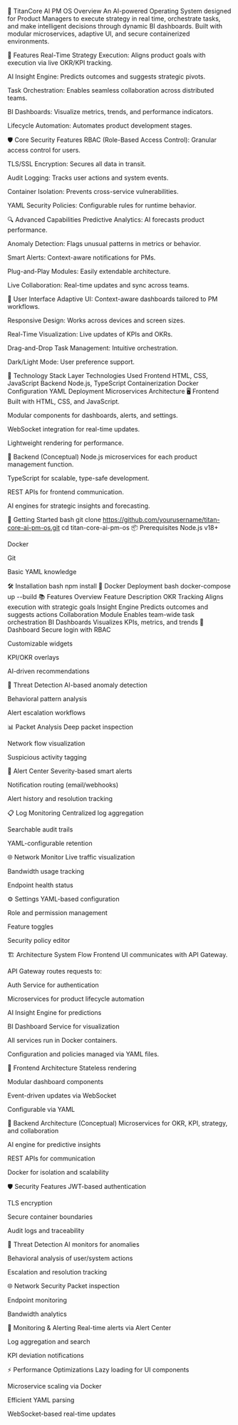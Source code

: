 🚀 TitanCore AI PM OS Overview
An AI-powered Operating System designed for Product Managers to execute strategy in real time, orchestrate tasks, and make intelligent decisions through dynamic BI dashboards. Built with modular microservices, adaptive UI, and secure containerized environments.

🌟 Features
Real-Time Strategy Execution: Aligns product goals with execution via live OKR/KPI tracking.

AI Insight Engine: Predicts outcomes and suggests strategic pivots.

Task Orchestration: Enables seamless collaboration across distributed teams.

BI Dashboards: Visualize metrics, trends, and performance indicators.

Lifecycle Automation: Automates product development stages.

🛡️ Core Security Features
RBAC (Role-Based Access Control): Granular access control for users.

TLS/SSL Encryption: Secures all data in transit.

Audit Logging: Tracks user actions and system events.

Container Isolation: Prevents cross-service vulnerabilities.

YAML Security Policies: Configurable rules for runtime behavior.

🔍 Advanced Capabilities
Predictive Analytics: AI forecasts product performance.

Anomaly Detection: Flags unusual patterns in metrics or behavior.

Smart Alerts: Context-aware notifications for PMs.

Plug-and-Play Modules: Easily extendable architecture.

Live Collaboration: Real-time updates and sync across teams.

🎨 User Interface
Adaptive UI: Context-aware dashboards tailored to PM workflows.

Responsive Design: Works across devices and screen sizes.

Real-Time Visualization: Live updates of KPIs and OKRs.

Drag-and-Drop Task Management: Intuitive orchestration.

Dark/Light Mode: User preference support.

🧰 Technology Stack
Layer	Technologies Used
Frontend	HTML, CSS, JavaScript
Backend	Node.js, TypeScript
Containerization	Docker
Configuration	YAML
Deployment	Microservices Architecture
🖥️ Frontend
Built with HTML, CSS, and JavaScript.

Modular components for dashboards, alerts, and settings.

WebSocket integration for real-time updates.

Lightweight rendering for performance.

🧠 Backend (Conceptual)
Node.js microservices for each product management function.

TypeScript for scalable, type-safe development.

REST APIs for frontend communication.

AI engines for strategic insights and forecasting.

🚀 Getting Started
bash
git clone https://github.com/yourusername/titan-core-ai-pm-os.git
cd titan-core-ai-pm-os
📦 Prerequisites
Node.js v18+

Docker

Git

Basic YAML knowledge

🛠️ Installation
bash
npm install
🐳 Docker Deployment
bash
docker-compose up --build
📚 Features Overview
Feature	Description
OKR Tracking	Aligns execution with strategic goals
Insight Engine	Predicts outcomes and suggests actions
Collaboration Module	Enables team-wide task orchestration
BI Dashboards	Visualizes KPIs, metrics, and trends
🔐 Dashboard
Secure login with RBAC

Customizable widgets

KPI/OKR overlays

AI-driven recommendations

🚨 Threat Detection
AI-based anomaly detection

Behavioral pattern analysis

Alert escalation workflows

📊 Packet Analysis
Deep packet inspection

Network flow visualization

Suspicious activity tagging

🔔 Alert Center
Severity-based smart alerts

Notification routing (email/webhooks)

Alert history and resolution tracking

📋 Log Monitoring
Centralized log aggregation

Searchable audit trails

YAML-configurable retention

🌐 Network Monitor
Live traffic visualization

Bandwidth usage tracking

Endpoint health status

⚙️ Settings
YAML-based configuration

Role and permission management

Feature toggles

Security policy editor

🏗️ Architecture
System Flow
Frontend UI communicates with API Gateway.

API Gateway routes requests to:

Auth Service for authentication

Microservices for product lifecycle automation

AI Insight Engine for predictions

BI Dashboard Service for visualization

All services run in Docker containers.

Configuration and policies managed via YAML files.

🧩 Frontend Architecture
Stateless rendering

Modular dashboard components

Event-driven updates via WebSocket

Configurable via YAML

🧠 Backend Architecture (Conceptual)
Microservices for OKR, KPI, strategy, and collaboration

AI engine for predictive insights

REST APIs for communication

Docker for isolation and scalability

🛡️ Security Features
JWT-based authentication

TLS encryption

Secure container boundaries

Audit logs and traceability

🚨 Threat Detection
AI monitors for anomalies

Behavioral analysis of user/system actions

Escalation and resolution tracking

🌐 Network Security
Packet inspection

Endpoint monitoring

Bandwidth analytics

📡 Monitoring & Alerting
Real-time alerts via Alert Center

Log aggregation and search

KPI deviation notifications

⚡ Performance Optimizations
Lazy loading for UI components

Microservice scaling via Docker

Efficient YAML parsing

WebSocket-based real-time updates
